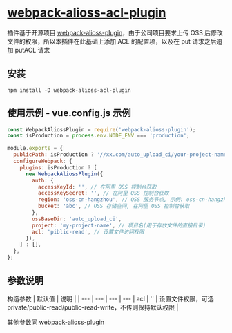 # [webpack-alioss-acl-plugin](https://github.com/johnnhan/webpack-alioss-acl-plugin)

插件基于开源项目 [webpack-alioss-plugin](https://github.com/borenXue/webpack-alioss-plugin)，由于公司项目要求上传 OSS 后修改文件的权限，所以本插件在此基础上添加 ACL 的配置项，以及在 put 请求之后追加 putACL 请求

## 安装

```
npm install -D webpack-alioss-acl-plugin
```

## 使用示例 - vue.config.js 示例

```js
const WebpackAliossPlugin = require('webpack-alioss-plugin');
const isProduction = process.env.NODE_ENV === 'production';

module.exports = {
  publicPath: isProduction ? '//xx.com/auto_upload_ci/your-project-name/' : '',
  configureWebpack: {
    plugins: isProduction ? [
      new WebpackAliossPlugin({
        auth: {
          accessKeyId: '', // 在阿里 OSS 控制台获取
          accessKeySecret: '', // 在阿里 OSS 控制台获取
          region: 'oss-cn-hangzhou', // OSS 服务节点, 示例: oss-cn-hangzhou
          bucket: 'abc', // OSS 存储空间, 在阿里 OSS 控制台获取
        },
        ossBaseDir: 'auto_upload_ci',
        project: 'my-project-name', // 项目名(用于存放文件的直接目录)
        acl: 'piblic-read', // 设置文件访问权限
      }),
    ] : [],
  },
};
```



## 参数说明

构造参数 | 默认值 | 说明 |
| --- | --- | --- | --- |
acl | '' | 设置文件权限，可选 private/public-read/public-read-write，不传则保持默认权限 |

其他参数同 [webpack-alioss-plugin](https://github.com/borenXue/webpack-alioss-plugin)
